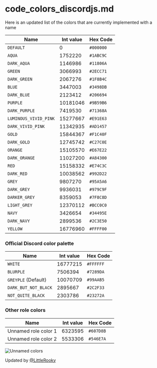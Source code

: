# code_colors_discordjs.md

Here is an updated list of the colors that are currently implemented with a name

Name                             | Int value | Hex Code
---------------------------|-----------|-----------
`DEFAULT`                        | 0              | `#000000`
`AQUA`                            | 1752220   | `#1ABC9C`
`DARK_AQUA`                  | 1146986   | `#11806A`
`GREEN`                           | 3066993   | `#2ECC71`
`DARK_GREEN`                 | 2067276   | `#1F8B4C`
`BLUE`                               | 3447003   | `#3498DB`
`DARK_BLUE`                    | 2123412   | `#206694`
`PURPLE`                           | 10181046  | `#9B59B6`
`DARK_PURPLE`                | 7419530   | `#71368A`
`LUMINOUS_VIVID_PINK` | 15277667  | `#E91E63`
`DARK_VIVID_PINK`          | 11342935  | `#AD1457`
`GOLD`                             | 15844367  | `#F1C40F`
`DARK_GOLD`                  | 12745742  | `#C27C0E`
`ORANGE`                        | 15105570  | `#E67E22`
`DARK_ORANGE`             | 11027200  | `#A84300`
`RED`                               | 15158332  | `#E74C3C`
`DARK_RED`                    | 10038562  | `#992D22`
`GREY`                             | 9807270   | `#95A5A6`
`DARK_GREY`                  | 9936031   | `#979C9F`
`DARKER_GREY`              | 8359053   | `#7F8C8D`
`LIGHT_GREY`                 | 12370112  | `#BCC0C0`
`NAVY`                            | 3426654   | `#34495E`
`DARK_NAVY`                 | 2899536   | `#2C3E50`
`YELLOW`                       | 16776960  | `#FFFF00`

### Official Discord color palette

Name                               | Int value | Hex Code
----------------------------|-----------|-----------
`WHITE`                            | 16777215 | `#FFFFFF`
`BLURPLE`                         | 7506394   | `#7289DA`
`GREYPLE` (Default)          | 10070709 | `#99AAB5`
`DARK_BUT_NOT_BLACK` | 2895667   | `#2C2F33`
`NOT_QUITE_BLACK`        | 2303786   | `#23272A`

### Other role colors

Name                         | Int value | Hex Code
------------------------|-----------|-----------
Unnamed role color 1 | 6323595 | `#607D8B`
Unnamed role color 2 | 5533306 | `#546E7A`

![Unnamed colors](https://user-images.githubusercontent.com/8020752/110257517-97024200-7f9e-11eb-9ff0-9a03fa573de9.png)

                  
Updated  by [@LittleRooky](https://github.com/LittleRooky)

